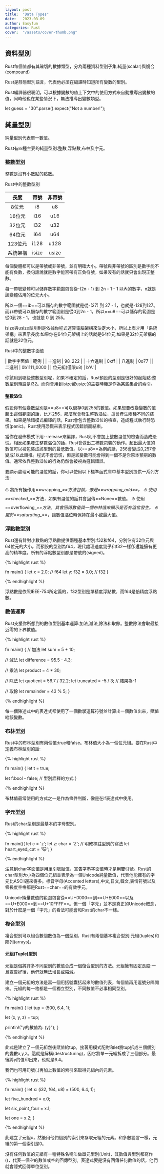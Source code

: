 ```yaml
---
layout: post
title:  "Data Types"
date:   2023-03-09
author: Easyfun
categories: Rust
cover:  "/assets/cover-thumb.png"
---
```




## 資料型別

Rust每個值都有其確切的數據類型，分為兩種資料型別子集:純量(scalar)與複合(compound)

Rust是靜態型別語言，代表他必須在編譯時知道所有變數的型別。

Rust編譯器很聰明，可以根據變數的值上下文中的使用方式來自動推導出變數的值，同時他也在某些情況下，無法推導出變數類型。

  let guess = "30".parse().expect("Not a number!");

## 純量型別

純量型別代表單一數值。

Rust有四種主要的純量型別:整數,浮點數,布林及字元。

### 整數型別

整數是沒有小數點的點數。

Rust中的整數型別


| 長度      | 帶號 |    非帶號     |
| :---:       |    :----:   |    :---:      |
| 8位元      | i8       | u8   |
| 16位元   | i16        | u16      |
| 32位元 | i32 | u32 |
| 64位元 | i64 | u64 |
| 123位元 | i128 | u128 |
| 系統架構 | isize | usize |

每個變體都可以是帶號或非帶號，並有明確大小。帶號與非帶號的區別是數字能不能有負數，換句話說就是數字能否帶有正負符號，如果沒有的話就只會出現正整數。

每一帶號變體可以儲存數字範圍包含從-(2n - 1) 到 2n - 1 - 1 以內的數字，n就是該變體佔用的位元大小。

所以一個==ib==可以儲存的數字範圍就是從-(27) 到 27 - 1，也就是-128到127。而非帶號可以儲存的數字範圍則是從0到2n - 1，所以==u8==可以儲存的範圍是從0到28 - 1，也就是 0 到 255。

isize與usize型別則是依據你程式運算電腦架構來決定大小，所以上表才用「系統架構」來表示長度:如果你在64位元架構上的話就是64位元;如果是32位元架構的話就是32位元。

Rust中的整數字面值

| 數字字面值 | 範例 |
| 十進制 | 98_222 |
| 十六進制 | 0xff |
| 八進制 | 0o77 |
| 二進制 | 0b1111_0000 |
| 位元組(僅限u8) | b'A' |

你該用到哪些整數型別呢，如果不確定的話，Rust預設的型別是很好的起始點:整數型別預設是i32。而你會用到isize或usize的主要時機是作為某些集合的索引。

#### 整數溢位

假設你有個變數型別是==u8==可以儲存0到255的數值。如果想要改變變數的值超出這個範圍的話，比方256，那麼就會發生整數溢位，這會產生兩種不同的結果。如果是除錯模式編譯的話，Rust會包含整數溢位的檢查，造成程式執行時恐慌(panic)。Rust使用恐慌來表示程式因錯誤而結束。

當你在發佈模式下用--release來編譯，Rust則不會加上整數溢位的檢查而造成恐慌。相反如果發生整數溢位的話，Rust會做出二補數包裝的動作。超出最大值的數值可以被包裝成該型別的最低數值。以==u8==為例的話，256會變成0,257會變成1以此類推。程式不會恐慌，但是該變數可能會得到一個不是你原本預期的數值。通常依靠整數溢位的行為仍然會被視為邏輯錯誤。

要顯示處理可能的溢位的話，你可以使用以下標準函式庫中基本型別提供一系列方法:

  ⛵ 將所有操作用==wrapping_*==方法包裝，像是==wrapping_add==。
  ⛵ 使用==checked_*==方法，如果有溢位的話其會回傳==None==數值。
  ⛵ 使用==overflowing_*==方法，其會回傳數值與一個布林值來顯示是否有溢位發生。
  ⛵ 屬於==saturating_*==，讓數值溢位時保持在最小或最大值。


### 浮點數型別

Rust還有針對小數點的浮點數提供兩種基本型別:f32和f64，分別佔有32位元與64位元的大小。而預設的型別為f64，現代處理速度幾乎和f32一樣卻還能擁有更高的精準度。所有的浮點數型別都是帶號的(signed)。

{% highlight rust %}

fn main() {
  let x = 2.0;  // f64
  let y: f32 = 3.0; // f32
}

{% endhighlight %}

浮點數是依照IEEE-754所定義的，f32型別是單精度浮點數，而f64是倍精度浮點數。

### 數值運算

Rust支援你所想到的數值型別基本運算:加法,減法,除法和取餘。整數除法會取最接近零的下界數值。

{% highlight rust %}

fn main() {
  // 加法
  let sum = 5 + 10;

  // 減法
  let difference = 95.5 - 4.3;

  // 乘法
  let product = 4 * 30;

  // 除法
  let quotient = 56.7 / 32.2;
  let truncated = -5 / 3;  // 結果為-1

  // 取餘
  let remainder = 43 % 5;
}

{% endhighlight %}

每一個陳述式中的表達式都使用了一個數學運算符號並計算出一個數值出來，賦值給該變數。

### 布林型別

Rust中的布林型別有兩個值:true和false。布林值大小為一個位元組。要在Rust中定義布林型別的話:

{% highlight rust %}

fn main() {
  let t = true;

  let f:bool - false; // 型別詮釋的方式
}

{% endhighlight %}

布林值最常使用的方式之一是作為條件判斷，像是在if表達式中使用。

### 字元型別

Rust的char型別是最基本的字母型別。

{% highlight rust %}

fn main(){
  let c = 'z';
  let z: char = 'Z'; // 明確標註型別的寫法
  let heart_eyed_cat = '😺';
}

{% endhighlight %}

注意到char字面值是用單引號賦值，宣告字串字面值時才是用雙引號。Rust的char型別大小為四個位元組並表示為一個Unicode純量數值，代表他能擁有的字元比ASCII還來得多。標音字母(Accented letters),中文,日文,韓文,表情符號以及零長度空格都是Rust==char==的有效字元。

Unicode純量數值的範圍包含從==U+0000==到==U+E000==以及==U+E000==到==U+10FFFF==。但一個「字元」並不是真正的Unicode概念，對於什麼是一個「字元」的看法可能會和Rust的char不一樣。

### 複合型別

複合型別可以組合數個數值為一個型別，Rust有兩個基本複合型別:元組(tuples)和陣列(arrays)。

#### 元組(Tuple)型別

元組是個將許多不同型別的數值合成一個復合型別的方法。元組擁有固定長度:一旦宣告好後，他們就無法增長或縮減。

建立一個元組的方法是寫一個用括號囊括起來的數值列表，每個值再用逗號分隔開來。元組的每一格都是一個獨立型別，不同數值不必事相同型別。

{% highlight rust %}

fn main() {
  let tup = (500, 6.4, 1);

  let (x, y, z) = tup;

  println!("y的數值為: {y}");
}

{% endhighlight %}

此式是建立了一個元組然後賦值給tup，接著用模式配對和let將tup拆成三個個別的變數x,y,z。這就是解構(destructuring)，因它將單一元組拆成了三個部分。最後將y的值印出來，也就是6.4。

我們也可用句號(.)再加上數值的索引來取得元組內的元素。

{% highlight rust %}

fn main() {
  let x: (i32, f64, u8) = (500, 6.4, 1);

  let five_hundred =  x.0;

  let six_point_four = x.1;

  let one = x.2;
}

{% endhighlight %}

此建立了元組x，然後用他們個別的索引來存取元組的元素。和多數語言一樣，元組的第一個索引是0。

沒有任何數值的元組有一種特殊名稱叫做單元型別(Unit)，其數值與型別都寫作()，代表一個空的數值或空的回傳型別。表達式要是沒有回傳任何數值的話，他們就會隱式回傳單位型別。



